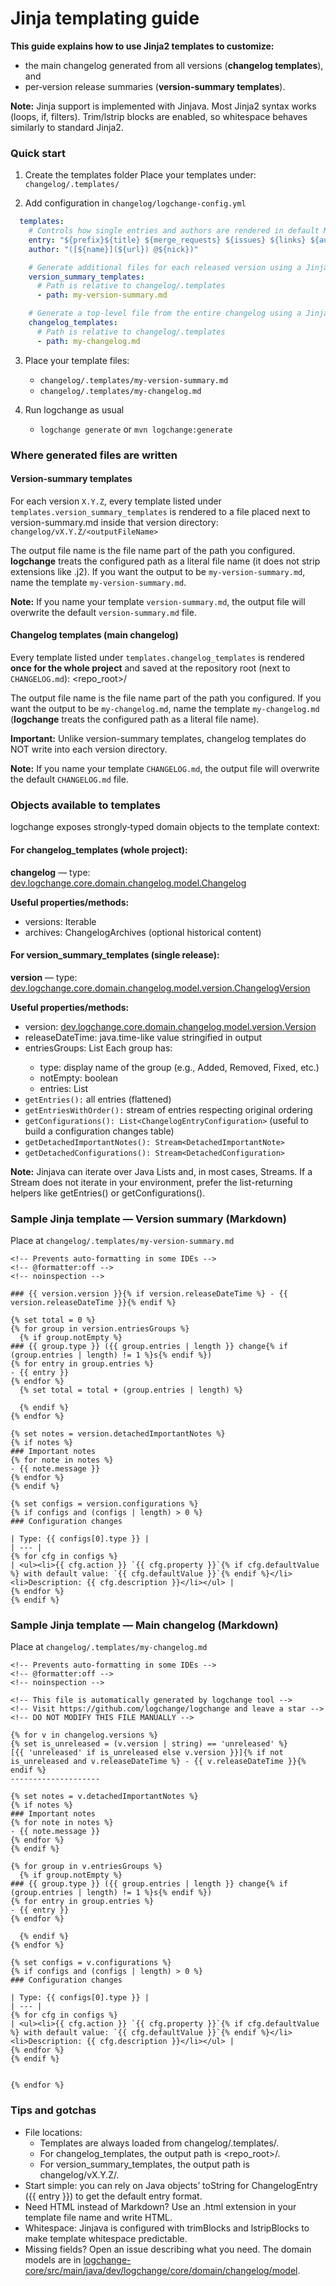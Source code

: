 # Jinja templating guide

**This guide explains how to use Jinja2 templates to customize:**

  - the main changelog generated from all versions (**changelog templates**), and
  - per‑version release summaries (**version‑summary templates**).

**Note:** Jinja support is implemented with Jinjava. Most Jinja2 syntax works (loops, if, filters). Trim/lstrip blocks are enabled, so whitespace behaves similarly to standard Jinja2.

### Quick start

1) Create the templates folder
Place your templates under: `changelog/.templates/`

2) Add configuration in `changelog/logchange-config.yml`

```yaml
  templates:
    # Controls how single entries and authors are rendered in default MD generators
    entry: "${prefix}${title} ${merge_requests} ${issues} ${links} ${authors}"
    author: "([${name}](${url}) @${nick})"

    # Generate additional files for each released version using a Jinja template
    version_summary_templates:
      # Path is relative to changelog/.templates
      - path: my-version-summary.md

    # Generate a top‑level file from the entire changelog using a Jinja template
    changelog_templates:
      # Path is relative to changelog/.templates
      - path: my-changelog.md
```

3) Place your template files:

   - `changelog/.templates/my-version-summary.md`
   - `changelog/.templates/my-changelog.md`

4) Run logchange as usual

   - `logchange generate` or `mvn logchange:generate`

### Where generated files are written

#### Version‑summary templates
For each version `X.Y.Z`, every template listed under `templates.version_summary_templates` is rendered to a file placed next to version-summary.md inside that version directory:
`changelog/vX.Y.Z/<outputFileName>`

The output file name is the file name part of the path you configured. **logchange** treats the configured path as a literal file name (it does not strip extensions like .j2). If you want the output to be `my-version-summary.md`, name the template `my-version-summary.md`.

**Note:** If you name your template `version-summary.md`, the output file will overwrite the default `version-summary.md` file.

#### Changelog templates (main changelog)
Every template listed under `templates.changelog_templates` is rendered **once for the whole project** and saved at the repository root (next to `CHANGELOG.md`): <repo_root>/<outputFileName>

The output file name is the file name part of the path you configured. If you want the output to be `my-changelog.md`, name the template `my-changelog.md` (**logchange** treats the configured path as a literal file name).

**Important:** Unlike version-summary templates, changelog templates do NOT write into each version directory.

**Note:** If you name your template `CHANGELOG.md`, the output file will overwrite the default `CHANGELOG.md` file.


### Objects available to templates

logchange exposes strongly‑typed domain objects to the template context:

#### For changelog_templates (whole project):

**changelog** — type: [dev.logchange.core.domain.changelog.model.Changelog](https://github.com/logchange/logchange/blob/master/logchange-core/src/main/java/dev/logchange/core/domain/changelog/model/Changelog.java)

**Useful properties/methods:**

   - versions: Iterable<ChangelogVersion>
   - archives: ChangelogArchives (optional historical content)

#### For version_summary_templates (single release):

**version** — type: [dev.logchange.core.domain.changelog.model.version.ChangelogVersion](https://github.com/logchange/logchange/blob/master/logchange-core/src/main/java/dev/logchange/core/domain/changelog/model/version/ChangelogVersion.java)

**Useful properties/methods:**

   - version: [dev.logchange.core.domain.changelog.model.version.Version](https://github.com/logchange/logchange/blob/master/logchange-core/src/main/java/dev/logchange/core/domain/changelog/model/version/Version.java)
   - releaseDateTime: java.time-like value stringified in output
   - entriesGroups: List<ChangelogVersionEntriesGroup> Each group has:
      - type: display name of the group (e.g., Added, Removed, Fixed, etc.)
      - notEmpty: boolean
      - entries: List<ChangelogEntry>
   - `getEntries():` all entries (flattened)
   - `getEntriesWithOrder():` stream of entries respecting original ordering
   - `getConfigurations(): List<ChangelogEntryConfiguration>` (useful to build a configuration changes table)
   - `getDetachedImportantNotes(): Stream<DetachedImportantNote>`
   - `getDetachedConfigurations(): Stream<DetachedConfiguration>`

**Note:** Jinjava can iterate over Java Lists and, in most cases, Streams. If a Stream does not iterate in your environment, prefer the list-returning helpers like getEntries() or getConfigurations().

### Sample Jinja template — Version summary (Markdown)

Place at `changelog/.templates/my-version-summary.md`

```jinja
<!-- Prevents auto-formatting in some IDEs -->
<!-- @formatter:off -->
<!-- noinspection -->

### {{ version.version }}{% if version.releaseDateTime %} - {{ version.releaseDateTime }}{% endif %}

{% set total = 0 %}
{% for group in version.entriesGroups %}
  {% if group.notEmpty %}
### {{ group.type }} ({{ group.entries | length }} change{% if (group.entries | length) != 1 %}s{% endif %})
{% for entry in group.entries %}
- {{ entry }}
{% endfor %}
  {% set total = total + (group.entries | length) %}

  {% endif %}
{% endfor %}

{% set notes = version.detachedImportantNotes %}
{% if notes %}
### Important notes
{% for note in notes %}
- {{ note.message }}
{% endfor %}
{% endif %}

{% set configs = version.configurations %}
{% if configs and (configs | length) > 0 %}
### Configuration changes

| Type: {{ configs[0].type }} |
| --- |
{% for cfg in configs %}
| <ul><li>{{ cfg.action }} `{{ cfg.property }}`{% if cfg.defaultValue %} with default value: `{{ cfg.defaultValue }}`{% endif %}</li><li>Description: {{ cfg.description }}</li></ul> |
{% endfor %}
{% endif %}
```

### Sample Jinja template — Main changelog (Markdown)

Place at `changelog/.templates/my-changelog.md`
```jinja
<!-- Prevents auto-formatting in some IDEs -->
<!-- @formatter:off -->
<!-- noinspection -->

<!-- This file is automatically generated by logchange tool -->
<!-- Visit https://github.com/logchange/logchange and leave a star -->
<!-- DO NOT MODIFY THIS FILE MANUALLY -->

{% for v in changelog.versions %}
{% set is_unreleased = (v.version | string) == 'unreleased' %}
[{{ 'unreleased' if is_unreleased else v.version }}]{% if not is_unreleased and v.releaseDateTime %} - {{ v.releaseDateTime }}{% endif %}
--------------------

{% set notes = v.detachedImportantNotes %}
{% if notes %}
### Important notes
{% for note in notes %}
- {{ note.message }}
{% endfor %}
{% endif %}

{% for group in v.entriesGroups %}
  {% if group.notEmpty %}
### {{ group.type }} ({{ group.entries | length }} change{% if (group.entries | length) != 1 %}s{% endif %})
{% for entry in group.entries %}
- {{ entry }}
{% endfor %}

  {% endif %}
{% endfor %}

{% set configs = v.configurations %}
{% if configs and (configs | length) > 0 %}
### Configuration changes

| Type: {{ configs[0].type }} |
| --- |
{% for cfg in configs %}
| <ul><li>{{ cfg.action }} `{{ cfg.property }}`{% if cfg.defaultValue %} with default value: `{{ cfg.defaultValue }}`{% endif %}</li><li>Description: {{ cfg.description }}</li></ul> |
{% endfor %}
{% endif %}


{% endfor %}
```

### Tips and gotchas

- File locations:
   - Templates are always loaded from changelog/.templates/<path>.
   - For changelog_templates, the output path is <repo_root>/<fileNameFromPath>.
   - For version_summary_templates, the output path is changelog/vX.Y.Z/<fileNameFromPath>.
- Start simple: you can rely on Java objects’ toString for ChangelogEntry ({{ entry }}) to get the default entry format.
- Need HTML instead of Markdown? Use an .html extension in your template file name and write HTML.
- Whitespace: Jinjava is configured with trimBlocks and lstripBlocks to make template whitespace predictable.
- Missing fields? Open an issue describing what you need. The domain models are in [logchange-core/src/main/java/dev/logchange/core/domain/changelog/model](https://github.com/logchange/logchange/tree/master/logchange-core/src/main/java/dev/logchange/core/domain/changelog/model).
